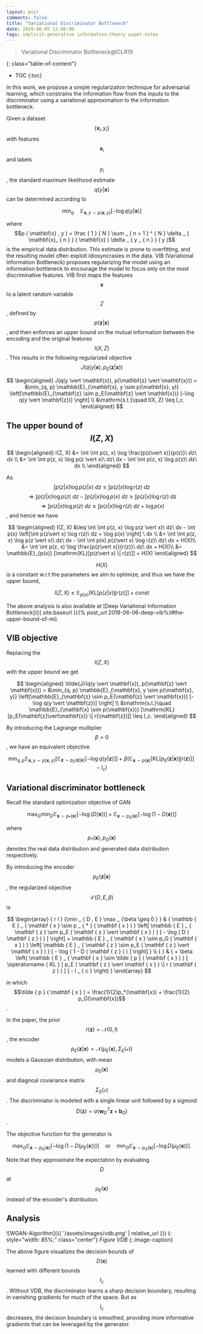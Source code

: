 ```yaml
---
layout: post
comments: false
title: "Variational Discriminator Bottleneck"
date: 2019-06-05 12:00:00
tags: implicit-generative information-theory paper-notes
---
```


> Variational Discriminator Bottleneck@ICLR19.

<!--more-->

{: class="table-of-content"}
* TOC
{:toc}


In this work, we propose a simple regularization technique for adversarial learning, which constrains the information flow from the inputs to the discriminator using a variational approximation to the information bottleneck.

Given a dataset $$\{\mathbf{x}_i, y_i\}$$ with features $$\mathbf{x}_i$$ and labels $$y_i$$, the standard maximum likelihood estimate $$q(y\vert\mathbf{x})$$ can be determined according to

$$
\min_{q}\quad \mathbb{E}_{\mathbf{x}, y \sim p(\mathbf{x}, y)} \left[-\log q(y \vert \mathbf{x})\right]
$$

where $$p ( \mathbf{x} , y ) = \frac { 1 } { N } \sum _ { n = 1 } ^ { N } \delta _ { \mathbf{x}_ { n } } ( \mathbf{x} ) \delta _ { y _ { n } } ( y )$$ is the empirical data distribution. This estimate is prone to overfitting, and the resulting model often exploit idiosyncrasies in the data. VIB (Variational Information Bottleneck) proposes regularizing the model using an information bottleneck to encourage the model to focus only on the most discriminative features. VIB first maps the features $$\mathbf{x}$$ to a latent random variable $$Z$$, defined by $$p(\mathbf{z} \vert \mathbf{x})$$, and then enforces an upper bound on the mutual information between the encoding and the original features $$I(X, Z)$$. This results in the following regularized objective $$J(q(y \vert \mathbf{x}),  p_E(\mathbf{z} \vert \mathbf{x}))$$

$$
\begin{aligned}
J(q(y \vert \mathbf{x}),  p(\mathbf{z} \vert \mathbf{x})) = &\min_{q,  p} \mathbb{E}_{\mathbf{x}, y \sim p(\mathbf{x}, y)} \left[\mathbb{E}_{\mathbf{z} \sim p_E(\mathbf{z} \vert \mathbf{x})} [-\log q(y \vert \mathbf{z})] \right] \\
&\mathrm{s.t.}\quad I(X, Z) \leq I_c.
\end{aligned}
$$

## The upper bound of $$I(Z, X)$$

$$
\begin{aligned}
I(Z, X) &= \int \int p(z, x) \log \frac{p(z\vert x)}{p(z)}\ dz\ dx \\
        &= \int \int p(z, x) \log p(z \vert x)\ dz\ dx - \int \int p(z, x) \log p(z)\ dz\ dx \\
\end{aligned}
$$

As $$\int p(z\vert x) \log p(z\vert x)\ dz \geq \int p(z\vert x) \log r(z)\ dz$$  $$\Longrightarrow \int p(z\vert x) \log p(z)\ dz - \int p(z\vert x) \log p(x)\ dz \geq \int p(z\vert x) \log r(z)\ dz$$ $$\Longrightarrow \int p(z\vert x) \log p(z)\ dz \geq \int p(z\vert x) \log r(z)\ dz + \log p(x)$$, and hence we have

$$
\begin{aligned}
I(Z, X) &\leq \int \int p(z, x) \log p(z \vert x)\ dz\ dx - \int p(x) \left[\int p(z\vert x) \log r(z)\ dz + \log p(x) \right] \ dx \\
&= \int \int p(z, x) \log p(z \vert x)\ dz\ dx - \int \int  p(x) p(z\vert x) \log r(z)\ dz\ dx + H(X)\\
&= \int \int p(z, x) \log \frac{p(z\vert x)}{r(z)}\ dz\ dx + H(X)\\
&= \mathbb{E}_{p(x)} [\mathrm{KL}[p(z\vert x) \| r(z)]] + H(X)
\end{aligned}
$$

$$H(X)$$ is a constant w.r.t the parameters we aim to optimize, and thus we have the upper bound,

$$
I(Z, X) \leq \mathbb{E}_{p(x)} [\mathrm{KL}[p(z\vert x) \| r(z)]] + \mathrm{const}
$$

The above analysis is also available at [Deep Variational Information Bottleneck]({{ site.baseurl }}{% post_url 2019-06-06-deep-vib%}#the-upper-bound-of-mi).

## VIB objective

Replacing the $$I(Z, X)$$ with the upper bound we get 

$$
\begin{aligned}
\tilde{J}(q(y \vert \mathbf{x}),  p(\mathbf{z} \vert \mathbf{x})) = &\min_{q,  p} \mathbb{E}_{\mathbf{x}, y \sim p(\mathbf{x}, y)} \left[\mathbb{E}_{\mathbf{z} \sim p_E(\mathbf{z} \vert \mathbf{x})} [-\log q(y \vert \mathbf{z})] \right] \\
&\mathrm{s.t.}\quad \mathbb{E}_{\mathbf{x} \sim p(\mathbf{x})} [\mathrm{KL}[p_E(\mathbf{z}\vert\mathbf{x}) \| r(\mathbf{z})]] \leq I_c.
\end{aligned}
$$

By introducing the Lagrange multiplier $$\beta > 0$$, we have an equivalent objective

$$
\min_{q,  p} \mathbb{E}_{\mathbf{x}, y \sim p(\mathbf{x}, y)} \left[\mathbb{E}_{\mathbf{z} \sim p_E(\mathbf{z} \vert \mathbf{x})} [-\log q(y \vert \mathbf{z})] \right] + \beta (\mathbb{E}_{\mathbf{x} \sim p(\mathbf{x})} [\mathrm{KL}[p_E(\mathbf{z}\vert\mathbf{x}) \| r(\mathbf{z})]] - I_c )
$$

## Variational discriminator bottleneck

Recall the standard optimization objective of GAN

$$
\max _ { G } \min _ { D } \mathbb { E } _ { \mathbf { x } \sim p _ { * } ( \mathbf { x } ) } [ - \log ( D ( \mathbf { x } ) ) ] + \mathbb { E } _ { \mathbf { x } \sim p_G ( \mathbf { x } ) } [ - \log ( 1 - D ( \mathbf { x } ) ) ]
$$

where $$p_*(\mathbf{x}), p_G(\mathbf{x})$$ denotes the real data distribution and generated data distribution respectively.

By introducing the encoder $$p_E(\mathbf{z} \vert \mathbf{x})$$, the regularized objective $$\mathcal{L}(D, E, \beta)$$ is 

$$
\begin{array} { r l } {\min _ { D , E } \max _ {\beta \geq 0 } } & { \mathbb { E } _ { \mathbf { x } \sim p _ { * } ( \mathbf { x } ) } \left[ \mathbb { E } _ { \mathbf { z } \sim p_E ( \mathbf { z } \vert \mathbf { x } ) } [ - \log ( D ( \mathbf { z } ) ) ] \right] + \mathbb { E } _ { \mathbf { x } \sim p_G ( \mathbf { x } ) } \left[ \mathbb { E } _ { \mathbf { z } \sim p_E ( \mathbf { z } \vert \mathbf { x } ) } [ - \log ( 1 - D ( \mathbf { z } ) ) ] \right] } \\ { } & { + \beta \left( \mathbb { E } _ { \mathbf { x } \sim \tilde { p } ( \mathbf { x } ) } [ \operatorname { KL } [ p_E ( \mathbf { z } \vert \mathbf { x } ) \| r ( \mathbf { z } ) ] ] - I _ { c } \right) } \end{array}
$$

in which $$\tilde { p } ( \mathbf { x } )  = \frac{1}{2}p_*(\mathbf{x}) + \frac{1}{2} p_G(\mathbf{x})$$.

In the paper, the prior $$r(\mathbf{z}) = \mathcal{N}(0, I)$$, the encoder $$p_E(\mathbf{z} \vert \mathbf{x}) = \mathcal{N}(\mu_E(\mathbf{x}), \Sigma_E(\mathcal{x}))$$ models a Gaussian distribution, with mean $$\mu_E(\mathbf{x})$$ and diagnoal covariance matrix $$\Sigma_E(\mathcal{x})$$. The discriminator is modeled with a single linear unit followed by a sigmoid $$D ( \mathbf { z } ) = \sigma \left( \mathbf { w } _ { D } ^ { T } \mathbf { z } + \mathbf { b } _ { D } \right)$$.

The objective function for the generator is 

$$
\max _ { G } \mathbb { E } _ { \mathbf { x } \sim p_G ( \mathbf { x } ) } \left[ - \log \left( 1 - D \left( \mu _ { E } ( \mathbf { x } ) \right) \right) \right] \quad \text{or} \quad \min _ { G } \mathbb { E } _ { \mathbf { x } \sim p_G ( \mathbf { x } ) } \left[ - \log D \left( \mu _ { E } ( \mathbf { x } ) \right)  \right].
$$

Note that they approximate the expectation by evaluating $$D$$ at $$\mu _ { E } ( \mathbf { x } )$$ instead of the encoder's distribution.

## Analysis

![WGAN-Algorithm]({{ '/assets/images/vdb.png' | relative_url }})
{: style="width: 85%;" class="center"}
*Figure VDB*
{:.image-caption}

The above figure visualizes the decision bounds of $$D(\mathbf{x})$$ learned with different bounds $$I_c$$. Without VDB, the discriminator learns a sharp decision boundary, resulting in vanishing gradients for much of the space. But as $$I_c$$ decreases, the decision boundary is smoothed, providing more informative gradients that can be leveraged by the generator. 



